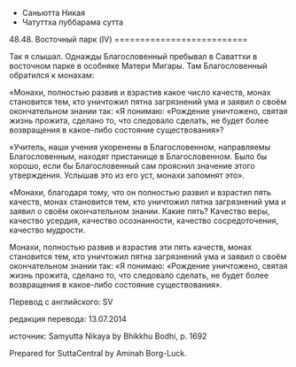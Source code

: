 









* Саньютта Никая
* Чатуттха пуббарама сутта


48\.48\. Восточный парк \(IV\)
\=\=\=\=\=\=\=\=\=\=\=\=\=\=\=\=\=\=\=\=\=\=\=\=\=\=



Так я слышал\. Однажды Благословенный пребывал в Саваттхи в восточном парке в особняке Матери Мигары\. Там Благословенный обратился к монахам:


«Монахи, полностью развив и взрастив какое число качеств, монах становится тем, кто уничтожил пятна загрязнений ума и заявил о своём окончательном знании так: «Я понимаю: «Рождение уничтожено, святая жизнь прожита, сделано то, что следовало сделать, не будет более возвращения в какое\-либо состояние существования»?


«Учитель, наши учения укоренены в Благословенном, направляемы Благословенным, находят пристанище в Благословенном\. Было бы хорошо, если бы Благословенный сам прояснил значение этого утверждения\. Услышав это из его уст, монахи запомнят это»\.


«Монахи, благодаря тому, что он полностью развил и взрастил пять качеств, монах становится тем, кто уничтожил пятна загрязнений ума и заявил о своём окончательном знании\. Какие пять? Качество веры, качество усердия, качество осознанности, качество сосредоточения, качество мудрости\.


Монахи, полностью развив и взрастив эти пять качеств, монах становится тем, кто уничтожил пятна загрязнений ума и заявил о своём окончательном знании так: «Я понимаю: «Рождение уничтожено, святая жизнь прожита, сделано то, что следовало сделать, не будет более возвращения в какое\-либо состояние существования»\.



Перевод с английского: SV


редакция перевода: 13\.07\.2014


источник: Samyutta Nikaya by Bhikkhu Bodhi, p\. 1692


Prepared for SuttaCentral by Aminah Borg\-Luck\.






